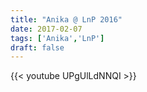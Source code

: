 ```yaml
---
title: "Anika @ LnP 2016"
date: 2017-02-07
tags: ['Anika','LnP']
draft: false
---
```

{{< youtube UPgUlLdNNQI >}}

